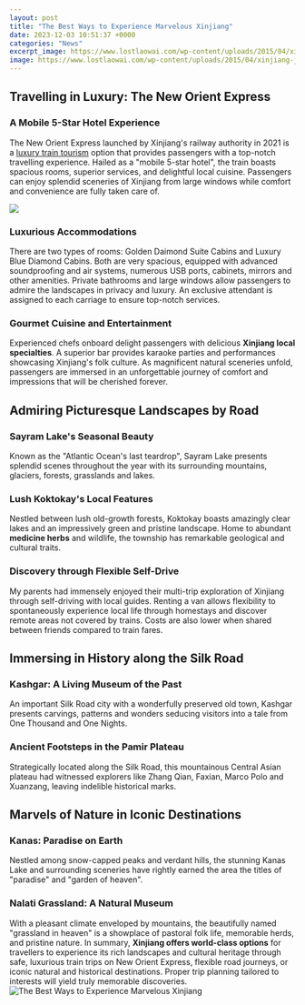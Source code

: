 ```yaml
---
layout: post
title: "The Best Ways to Experience Marvelous Xinjiang"
date: 2023-12-03 10:51:37 +0000
categories: "News"
excerpt_image: https://www.lostlaowai.com/wp-content/uploads/2015/04/xinjiang-jiaohe-city-ruins.jpg
image: https://www.lostlaowai.com/wp-content/uploads/2015/04/xinjiang-jiaohe-city-ruins.jpg
---
```


## Travelling in Luxury: The New Orient Express
### A Mobile 5-Star Hotel Experience 
The New Orient Express launched by Xinjiang's railway authority in 2021 is a [luxury train tourism](https://travelokla.github.io/2024-01-02-voyage-de-r-xeave-d-une-semaine-en-nouvelle-z-xe9lande-du-nord/) option that provides passengers with a top-notch travelling experience. Hailed as a "mobile 5-star hotel", the train boasts spacious rooms, superior services, and delightful local cuisine. Passengers can enjoy splendid sceneries of Xinjiang from large windows while comfort and convenience are fully taken care of.

![](https://img2.chinadaily.com.cn/images/201803/21/5ab1cfd9a3106e7d2d77ede7.jpeg)
### Luxurious Accommodations  
There are two types of rooms: Golden Daimond Suite Cabins and Luxury Blue Diamond Cabins. Both are very spacious, equipped with advanced soundproofing and air systems, numerous USB ports, cabinets, mirrors and other amenities. Private bathrooms and large windows allow passengers to admire the landscapes in privacy and luxury. An exclusive attendant is assigned to each carriage to ensure top-notch services.
### Gourmet Cuisine and Entertainment
Experienced chefs onboard delight passengers with delicious **Xinjiang local specialties**. A superior bar provides karaoke parties and performances showcasing Xinjiang's folk culture. As magnificent natural sceneries unfold, passengers are immersed in an unforgettable journey of comfort and impressions that will be cherished forever.
## Admiring Picturesque Landscapes by Road  
### Sayram Lake's Seasonal Beauty
Known as the "Atlantic Ocean's last teardrop", Sayram Lake presents splendid scenes throughout the year with its surrounding mountains, glaciers, forests, grasslands and lakes.  
### Lush Koktokay's Local Features
Nestled between lush old-growth forests, Koktokay boasts amazingly clear lakes and an impressively green and pristine landscape. Home to abundant **medicine herbs** and wildlife, the township has remarkable geological and cultural traits.
### Discovery through Flexible Self-Drive
My parents had immensely enjoyed their multi-trip exploration of Xinjiang through self-driving with local guides. Renting a van allows flexibility to spontaneously experience local life through homestays and discover remote areas not covered by trains. Costs are also lower when shared between friends compared to train fares.
## Immersing in History along the Silk Road
### Kashgar: A Living Museum of the Past  
An important Silk Road city with a wonderfully preserved old town, Kashgar presents carvings, patterns and wonders seducing visitors into a tale from One Thousand and One Nights. 
### Ancient Footsteps in the Pamir Plateau
Strategically located along the Silk Road, this mountainous Central Asian plateau had witnessed explorers like Zhang Qian, Faxian, Marco Polo and Xuanzang, leaving indelible historical marks.
## Marvels of Nature in Iconic Destinations
### Kanas: Paradise on Earth  
Nestled among snow-capped peaks and verdant hills, the stunning Kanas Lake and surrounding sceneries have rightly earned the area the titles of "paradise" and "garden of heaven". 
### Nalati Grassland: A Natural Museum
With a pleasant climate enveloped by mountains, the beautifully named "grassland in heaven" is a showplace of pastoral folk life, memorable herds, and pristine nature.
In summary, **Xinjiang offers world-class options** for travellers to experience its rich landscapes and cultural heritage through safe, luxurious train trips on New Orient Express, flexible road journeys, or iconic natural and historical destinations. Proper trip planning tailored to interests will yield truly memorable discoveries.
![The Best Ways to Experience Marvelous Xinjiang](https://www.lostlaowai.com/wp-content/uploads/2015/04/xinjiang-jiaohe-city-ruins.jpg)